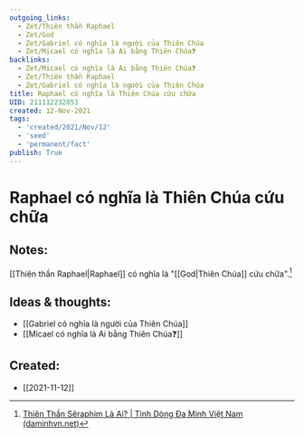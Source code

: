 ```yaml
---
outgoing_links:
  - Zet/Thiên thần Raphael
  - Zet/God
  - Zet/Gabriel có nghĩa là người của Thiên Chúa
  - Zet/Micael có nghĩa là Ai bằng Thiên Chúa❓
backlinks:
  - Zet/Micael có nghĩa là Ai bằng Thiên Chúa❓
  - Zet/Thiên thần Raphael
  - Zet/Gabriel có nghĩa là người của Thiên Chúa
title: Raphael có nghĩa là Thiên Chúa cứu chữa
UID: 211112232053
created: 12-Nov-2021
tags:
  - 'created/2021/Nov/12'
  - 'seed'
  - 'permanent/fact'
publish: True
---
```

# Raphael có nghĩa là Thiên Chúa cứu chữa

## Notes:
[[Thiên thần Raphael|Raphael]] có nghĩa là "[[God|Thiên Chúa]] cứu chữa".[^daminh]

## Ideas & thoughts:
- [[Gabriel có nghĩa là người của Thiên Chúa]]
- [[Micael có nghĩa là Ai bằng Thiên Chúa❓]]

[^daminh]: [Thiên Thần Sêraphim Là Ai? | Tỉnh Dòng Đa Minh Việt Nam (daminhvn.net)](http://daminhvn.net/hieu-de-song-duc-tin/thien-than-seraphim-la-ai-3318.html)

## Created:
- [[2021-11-12]]
